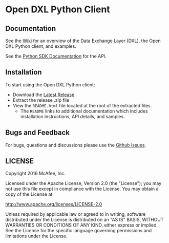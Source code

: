 # Open DXL Python Client

## Documentation

See the [Wiki](https://github.com/opendxl/opendxl-client-python/wiki) for an overview of the Data Exchange Layer (DXL), the Open DXL Python client, and examples.

See the [Python SDK Documentation](https://opendxl.github.io/opendxl-client-python/pydoc) for the API.

## Installation

To start using the Open DXL Python client:

* Download the [Latest Release](https://github.com/opendxl/opendxl-client-python/releases/latest)
* Extract the release .zip file
* View the `README.html` file located at the root of the extracted files.
  * The `README` links to additional documentation which includes installation instructions, API details, and samples.

## Bugs and Feedback

For bugs, questions and discussions please use the [Github Issues](https://github.com/opendxl/opendxl-client-python/issues).

## LICENSE

Copyright 2016 McAfee, Inc.

Licensed under the Apache License, Version 2.0 (the "License"); you may not use this file except in compliance with the License. You may obtain a copy of the License at

http://www.apache.org/licenses/LICENSE-2.0

Unless required by applicable law or agreed to in writing, software distributed under the License is distributed on an "AS IS" BASIS, WITHOUT WARRANTIES OR CONDITIONS OF ANY KIND, either express or implied. See the License for the specific language governing permissions and limitations under the License.
